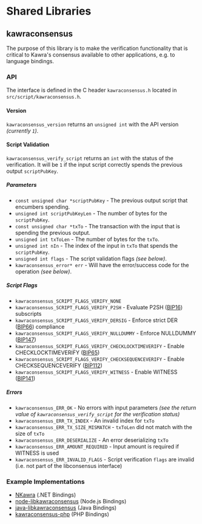 Shared Libraries
================

## kawraconsensus

The purpose of this library is to make the verification functionality that is critical to Kawra's consensus available to other applications, e.g. to language bindings.

### API

The interface is defined in the C header `kawraconsensus.h` located in `src/script/kawraconsensus.h`.

#### Version

`kawraconsensus_version` returns an `unsigned int` with the API version *(currently `1`)*.

#### Script Validation

`kawraconsensus_verify_script` returns an `int` with the status of the verification. It will be `1` if the input script correctly spends the previous output `scriptPubKey`.

##### Parameters
- `const unsigned char *scriptPubKey` - The previous output script that encumbers spending.
- `unsigned int scriptPubKeyLen` - The number of bytes for the `scriptPubKey`.
- `const unsigned char *txTo` - The transaction with the input that is spending the previous output.
- `unsigned int txToLen` - The number of bytes for the `txTo`.
- `unsigned int nIn` - The index of the input in `txTo` that spends the `scriptPubKey`.
- `unsigned int flags` - The script validation flags *(see below)*.
- `kawraconsensus_error* err` - Will have the error/success code for the operation *(see below)*.

##### Script Flags
- `kawraconsensus_SCRIPT_FLAGS_VERIFY_NONE`
- `kawraconsensus_SCRIPT_FLAGS_VERIFY_P2SH` - Evaluate P2SH ([BIP16](https://github.com/kawra/bips/blob/master/bip-0016.mediawiki)) subscripts
- `kawraconsensus_SCRIPT_FLAGS_VERIFY_DERSIG` - Enforce strict DER ([BIP66](https://github.com/kawra/bips/blob/master/bip-0066.mediawiki)) compliance
- `kawraconsensus_SCRIPT_FLAGS_VERIFY_NULLDUMMY` - Enforce NULLDUMMY ([BIP147](https://github.com/kawra/bips/blob/master/bip-0147.mediawiki))
- `kawraconsensus_SCRIPT_FLAGS_VERIFY_CHECKLOCKTIMEVERIFY` - Enable CHECKLOCKTIMEVERIFY ([BIP65](https://github.com/kawra/bips/blob/master/bip-0065.mediawiki))
- `kawraconsensus_SCRIPT_FLAGS_VERIFY_CHECKSEQUENCEVERIFY` - Enable CHECKSEQUENCEVERIFY ([BIP112](https://github.com/kawra/bips/blob/master/bip-0112.mediawiki))
- `kawraconsensus_SCRIPT_FLAGS_VERIFY_WITNESS` - Enable WITNESS ([BIP141](https://github.com/kawra/bips/blob/master/bip-0141.mediawiki))

##### Errors
- `kawraconsensus_ERR_OK` - No errors with input parameters *(see the return value of `kawraconsensus_verify_script` for the verification status)*
- `kawraconsensus_ERR_TX_INDEX` - An invalid index for `txTo`
- `kawraconsensus_ERR_TX_SIZE_MISMATCH` - `txToLen` did not match with the size of `txTo`
- `kawraconsensus_ERR_DESERIALIZE` - An error deserializing `txTo`
- `kawraconsensus_ERR_AMOUNT_REQUIRED` - Input amount is required if WITNESS is used
- `kawraconsensus_ERR_INVALID_FLAGS` - Script verification `flags` are invalid (i.e. not part of the libconsensus interface)

### Example Implementations
- [NKawra](https://github.com/MetacoSA/NKawra/blob/5e1055cd7c4186dee4227c344af8892aea54faec/NKawra/Script.cs#L979-#L1031) (.NET Bindings)
- [node-libkawraconsensus](https://github.com/bitpay/node-libkawraconsensus) (Node.js Bindings)
- [java-libkawraconsensus](https://github.com/dexX7/java-libkawraconsensus) (Java Bindings)
- [kawraconsensus-php](https://github.com/Bit-Wasp/kawraconsensus-php) (PHP Bindings)
